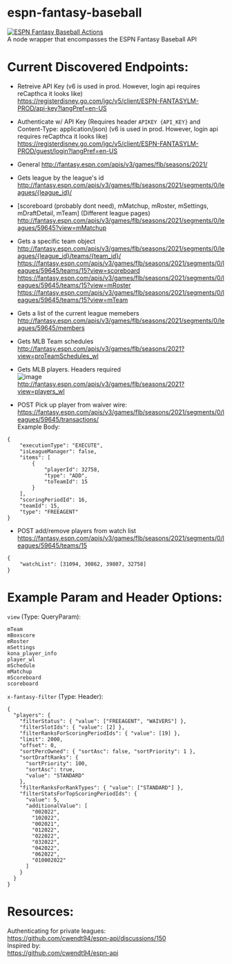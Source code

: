 # espn-fantasy-baseball
[![ESPN Fantasy Baseball Actions](https://github.com/Jabronious/espn-fantasy-baseball/actions/workflows/espn-fb-actions.yml/badge.svg)](https://github.com/Jabronious/espn-fantasy-baseball/actions/workflows/espn-fb-actions.yml)  
A node wrapper that encompasses the ESPN Fantasy Baseball API

# Current Discovered Endpoints:
- Retreive API Key (v6 is used in prod. However, login api requires reCapthca it looks like)  
https://registerdisney.go.com/jgc/v5/client/ESPN-FANTASYLM-PROD/api-key?langPref=en-US

- Authenticate w/ API Key (Requires header `APIKEY {API_KEY}` and Content-Type: application/json) (v6 is used in prod. However, login api requires reCapthca it looks like)  
https://registerdisney.go.com/jgc/v5/client/ESPN-FANTASYLM-PROD/guest/login?langPref=en-US

- General
http://fantasy.espn.com/apis/v3/games/flb/seasons/2021/

- Gets league by the league's id  
http://fantasy.espn.com/apis/v3/games/flb/seasons/2021/segments/0/leagues/{league_id}/

- \[scoreboard (probably dont need), mMatchup, mRoster, mSettings, mDraftDetail, mTeam] (Different league pages)  
http://fantasy.espn.com/apis/v3/games/flb/seasons/2021/segments/0/leagues/59645?view=mMatchup

- Gets a specific team object  
http://fantasy.espn.com/apis/v3/games/flb/seasons/2021/segments/0/leagues/{league_id}/teams/{team_id}/  
https://fantasy.espn.com/apis/v3/games/flb/seasons/2021/segments/0/leagues/59645/teams/15?view=scoreboard  
https://fantasy.espn.com/apis/v3/games/flb/seasons/2021/segments/0/leagues/59645/teams/15?view=mRoster  
https://fantasy.espn.com/apis/v3/games/flb/seasons/2021/segments/0/leagues/59645/teams/15?view=mTeam  

- Gets a list of the current league memebers  
http://fantasy.espn.com/apis/v3/games/flb/seasons/2021/segments/0/leagues/59645/members

- Gets MLB Team schedules  
http://fantasy.espn.com/apis/v3/games/flb/seasons/2021?view=proTeamSchedules_wl

- Gets MLB players. Headers required  
    ![image](https://user-images.githubusercontent.com/14021591/114256743-1f4e7b00-9981-11eb-8778-a730c0a18d4b.png)     
http://fantasy.espn.com/apis/v3/games/flb/seasons/2021?view=players_wl

- POST Pick up player from waiver wire: 
https://fantasy.espn.com/apis/v3/games/flb/seasons/2021/segments/0/leagues/59645/transactions/  
Example Body:  
``` 
{
    "executionType": "EXECUTE",
    "isLeagueManager": false,
    "items": [
        {
            "playerId": 32758,
            "type": "ADD",
            "toTeamId": 15
        }
    ],
    "scoringPeriodId": 16,
    "teamId": 15,
    "type": "FREEAGENT"
}  
```  
- POST add/remove players from watch list  
https://fantasy.espn.com/apis/v3/games/flb/seasons/2021/segments/0/leagues/59645/teams/15  
```
{
    "watchList": [31094, 30862, 39807, 32758]
}
```

# Example Param and Header Options:  
`view` (Type: QueryParam): 
```
mTeam
mBoxscore
mRoster
mSettings
kona_player_info
player_wl
mSchedule
mMatchup
mScoreboard
scoreboard
```  
`x-fantasy-filter` (Type: Header):  
```
{
  "players": {
    "filterStatus": { "value": ["FREEAGENT", "WAIVERS"] },
    "filterSlotIds": { "value": [2] },
    "filterRanksForScoringPeriodIds": { "value": [19] },
    "limit": 2000,
    "offset": 0,
    "sortPercOwned": { "sortAsc": false, "sortPriority": 1 },
    "sortDraftRanks": {
      "sortPriority": 100,
      "sortAsc": true,
      "value": "STANDARD"
    },
    "filterRanksForRankTypes": { "value": ["STANDARD"] },
    "filterStatsForTopScoringPeriodIds": {
      "value": 5,
      "additionalValue": [
        "002022",
        "102022",
        "002021",
        "012022",
        "022022",
        "032022",
        "042022",
        "062022",
        "010002022"
      ]
    }
  }
}

```

# Resources:
Authenticating for private leagues:  
https://github.com/cwendt94/espn-api/discussions/150  
Inspired by:  
https://github.com/cwendt94/espn-api  
